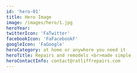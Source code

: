 ```yaml
---
id: 'hero-01'
title: Hero Image
image: /images/hero/1.jpg
heroYear:
twitterIcon: 'FaTwitter'
facebookIcon: 'FaFacebookF'
googleIcon: 'FaGoogle'
heroCategory: at home or anywhere you need it
heroTitle: Repairs and remodels <br>made simple
heroContactInfo: contact@ratliffrepairs.com
---
```

